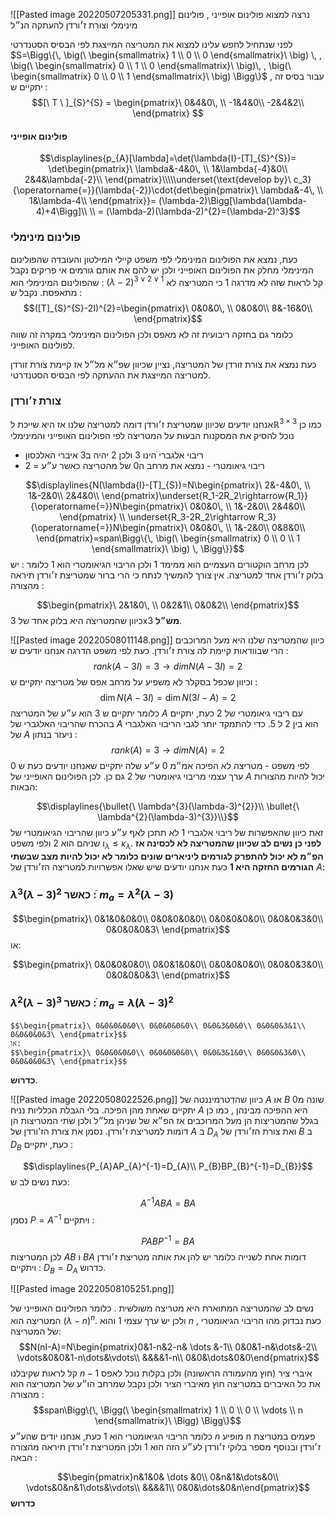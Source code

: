 ![[Pasted image 20220507205331.png]]
נרצה למצוא פולינום אופייני , פולינום מינימלי וצורת ז׳ורדן להעתקה הנ״ל

לפני שנתחיל לחפש עלינו למצוא את המטריצה המייצגת לפי הבסיס הסטנדרטי $S=\Bigg\{\, \big(\ \begin{smallmatrix} 1  \\ 0 \\ 0 \end{smallmatrix}\ \big) \, , \big(\ \begin{smallmatrix} 0  \\ 1 \\ 0 \end{smallmatrix}\ \big)\, , \big(\ \begin{smallmatrix} 0  \\ 0 \\ 1 \end{smallmatrix}\ \big) \Bigg\}$  , עבור בסיס זה יתקיים ש :
$$[\ T \ ]_{S}^{S} = \begin{pmatrix}\ 0&4&0\, \\ -1&4&0\\ -2&4&2\\ \end{pmatrix}  $$

#### פולינום אופייני 

$$\displaylines{p_{A}[\lambda]=\det(\lambda{I}-[T]_{S}^{S})= \det\begin{pmatrix}\ \lambda&-4&0\, \\ 1&\lambda{-4}&0\\ 2&4&\lambda{-2}\\ \end{pmatrix}\\\\\underset{\text{develop by}\ c_3}{\operatorname{=}}(\lambda{-2})\cdot{det\begin{pmatrix}\ \lambda&-4\, \\ 1&\lambda-4\\ \end{pmatrix}}=
(\lambda-2)\Bigg[\lambda(\lambda-4)+4\Bigg]\\ \\ = (\lambda-2)(\lambda-2)^{2}=(\lambda-2)^3}$$
### פולינום מינימלי
כעת, נמצא את הפולינום המינימלי לפי משפט קיילי המילטון והעובדה שהפולינום המינימלי מחלק את הפולינום האופייני ולכן יש להם את אותם גורמים אי פריקים נקבל שהפולינום המינימלי הוא : $(\lambda-2)^{3\vee{2}\vee{1}}$ 
קל לראות שזה לא מדרגה $1$ כי המטריצה לא מתאפסת. 
נקבל ש :
$$([T]_{S}^{S}-2I)^{2}=\begin{pmatrix}\ 0&0&0\, \\ 0&0&0\\ 8&-16&0\\ \end{pmatrix}$$
כלומר גם בחזקה ריבועית זה לא מאפס ולכן הפולינום המינימלי במקרה זה שווה לפולינום האופייני. 

כעת נמצא את צורת זורדן של המטריצה, 
נציין שכיוון שפ״א מל״ל אז קיימת צורת זורדן למטריצה המייצגת את ההעתקה לפי הבסיס הסטנדרטי.

### צורת ז׳ורדן
אנחנו יודעים שכיוון שמטריצת ז׳ורדן דומה למטריצה שלנו אז היא שייכת ל$\mathbb{R}^{3\times3}$ כמו כן נוכל להסיק את המסקנות הבעות על המטריצה לפי הפולינום האופייני והמינימלי 
* ריבוי אלגברי הינו 3 ולכן 2 יהיה ב3 איברי האלכסון 
* ריבוי גיאומטרי - נמצא את מרחב ה0 של מהטריצה כאשר ע״ע = 2

$$\displaylines{N(\lambda{I}-[T]_{S})=N\begin{pmatrix}\ 2&-4&0\, \\ 1&-2&0\\ 2&4&0\\ \end{pmatrix}\underset{R_1-2R_2\rightarrow{R_1}}{\operatorname{=}}N\begin{pmatrix}\ 0&0&0\, \\ 1&-2&0\\ 2&4&0\\ \end{pmatrix} \\ \underset{R_3-2R_2\rightarrow R_3}{\operatorname{=}}N\begin{pmatrix}\ 0&0&0\, \\ 1&-2&0\\ 0&8&0\\ \end{pmatrix}=span\Bigg\{\, \big(\ \begin{smallmatrix} 0  \\ 0 \\ 1 \end{smallmatrix}\ \big) \, \Bigg\}}$$לכן מרחב הוקטורים העצמיים הוא ממימד 1 ולכן הריבוי הגיאומטרי הוא 1 כלומר : יש בלוק ז׳ורדן אחד למטריצה.
אין צורך להמשיך לנתח כי הרי ברור שמטריצת ז׳ורדן תיראה מהצורה :

$$\begin{pmatrix}\ 2&1&0\, \\ 0&2&1\\ 0&0&2\\ \end{pmatrix}$$
כיוון שהמטריצה היא בלוק אחד של 3x3 __מש״ל__.

![[Pasted image 20220508011148.png]]
כיוון שהמטריצה שלנו היא מעל המרוכבים הרי שבוודאות קיימת לה צורת ז׳ורדן.
כעת לפי משפט הדרגה אנחנו יודעים ש :
$$rank(A-3I)=3\rightarrow{dimN(A-3I)=2}$$
וכיוון שכפל בסקלר לא משפיע על מרחב אפס של מטריצה יתקיים ש : 
$$\dim N(A-3I)=\dim{N(3I-A)=2}$$
כלומר יתקיים ש 3 הוא ע״ע של המטריצה $A$ עם ריבוי גיאומטרי של 2
כעת, יתקיים בהכרח שהריבוי האלגברי של $A$ הוא בין 2 ל 5.
כדי להתמקד יותר לגבי הריבוי האלגברי של $A$ ניעזר בנתון : 
$$rank(A)=3\rightarrow{dimN(A)=2}$$
לפי משפט - מטריצה לא הפיכה אמ״מ 0 ע״ע שלה יתקיים שאנחנו יודעים כעת ש 0 ערך עצמי מריבוי גיאומטרי של 2 גם כן. לכן הפולינום האופייני של $A$ יכול להיות מהצורות הבאות:

$$ֿ\displaylines{\bullet{\ \lambda^{3}(\lambda-3)^{2}}\\ \bullet{\ \lambda^{2}(\lambda-3)^{3}}\\}$$
זאת כיוון שהאפשרות של ריבוי אלגברי $1$ לא תתכן לאף ע״ע כיוון שהריבוי הגיאומטרי של שניהם הוא $2$ ולפי משפט $\iota_{\lambda}\leq{\kappa_{\lambda}}$. 
__לפני כן נשים לב שכיוון שהמטריצה לא לכסינה אז הפ״מ לא יכול להתפרק לגורמים ליניארים שונים  כלומר לא יכול להיות מצב שבשתי הגורמים החזקה היא $1$__
כעת אנחנו יודעים שיש שאלו אפשרויות למטריצה הז׳ורדן של $A$:
### $\lambda^{3}(\lambda-3)^{2}$ כאשר : $ֿֿm_{a}=\lambda^{2}(\lambda-3)$
  $$\begin{pmatrix}\ 0&1&0&0&0\\ 0&0&0&0&0\\ 0&0&0&0&0\\ 0&0&0&3&0\\ 0&0&0&0&3\ \end{pmatrix}$$
או:

  $$\begin{pmatrix}\ 0&0&0&0&0\\ 0&0&1&0&0\\ 0&0&0&0&0\\ 0&0&0&3&0\\ 0&0&0&0&3\ \end{pmatrix}$$


###   $\lambda^{2}(\lambda-3)^{3}$ כאשר : $ֿֿm_{a}=\lambda(\lambda-3)^{2}$
    $$\begin{pmatrix}\ 0&0&0&0&0\\ 0&0&0&0&0\\ 0&0&3&0&0\\ 0&0&0&3&1\\ 0&0&0&0&3\ \end{pmatrix}$$
    או:
    $$\begin{pmatrix}\ 0&0&0&0&0\\ 0&0&0&0&0\\ 0&0&3&1&0\\ 0&0&0&3&0\\ 0&0&0&0&3\ \end{pmatrix}$$
__כדרוש__.

![[Pasted image 20220508022526.png]]
כיוון שהדטרמיננטה של $A$ או $B$ שונה מ$0$ יתקיים שאחת מהן הפיכה.
בלי הגבלת הכלליות נניח $A$ היא ההפיכה מבינהן , כמו כן בגלל שהמטריצות הן מעל המרוכבים אז הפ״א של שניהן מל״ל ולכן שתי המטריצות הן דומות למטריצת ז׳ורדן.
נסמן את צורת הז'ורדן של $A$ ב $D_{A}$ ואת צורת הז׳ורדן של $B$ ב $D_{B}$ כעת, יתקיים : 

$$\displaylines{P_{A}AP_{A}^{-1}=D_{A}\\ P_{B}BP_{B}^{-1}=D_{B}}$$
כעת נשים לב ש: 

$$A^{-1}ABA=BA$$
נסמן $P=A^{-1}$  ויתקיים : 

$$PABP^{-1}=BA$$
לכן המטריצות  $AB$ ו $BA$ דומות אחת לשנייה כלומר יש להן את אותה מטריצת ז׳ורדן  ויתקיים : $D_B=D_A$ כדרוש.


![[Pasted image 20220508105251.png]]

נשים לב שהמטריצה המתוארת היא מטריצה משולשית .  כלומר הפולינום האופייני של המטריצה הוא $(\lambda-n)^n$. ולכן יש ערך עצמי 1 והוא $n$ , כעת נבדוק מהו הריבוי הגיאומטרי של המטריצה: 
$$N(nI-A)=N\begin{pmatrix}0&1-n&2-n& \dots &-1\\ 0&0&1-n&\dots&-2\\ \vdots&0&0&1-n\dots&\vdots\\ &&&&1-n\\ 0&0&\dots&0&0\end{pmatrix}$$
קל לראות שקיבלנו $n-1$ איברי ציר (חוץ מהעמודה הראשונה) ולכן בקלות נוכל לאפס את כל האיברים במטריצה חוץ מאיברי הציר ולכן נקבל שמרחב הו״ע של המטריצה הוא מהצורה : 
$$span\Bigg\{\, \Bigg(\ \begin{smallmatrix} 1  \\ 0 \\ 0 \\ \vdots \\ n \end{smallmatrix}\ \Bigg)  \Bigg\}$$
כלומר הריבוי הגיאומטרי הוא $1$ 
כעת, אנחנו יודים שהע״ע $n$ מופיע n פעמים במטריצת ז׳ורדן ובנוסף מספר בלוקי ז׳ורדן לע״ע הזה הוא 1 ולכן המטריצת ז׳ורדן תיראה מהצורה הבאה : 

$$\begin{pmatrix}n&1&0& \dots &0\\ 0&n&1&\dots&0\\ \vdots&0&n&1\dots&\vdots\\ &&&&1\\ 0&0&\dots&0&n\end{pmatrix}$$
__כדרוש__ 


